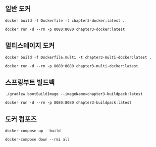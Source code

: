 ## 일반 도커

```
docker build -f Dockerfile -t chapter3-docker:latest .

docker run -d --rm -p 8080:8080 chapter3-docker:latest
```

## 멀티스테이지 도커

```
docker build -f Dockerfile.multi -t chapter3-multi-docker:latest .

docker run -d --rm -p 8080:8080 chapter3-multi-docker:latest
```

## 스프링부트 빌드팩

```
./gradlew bootBuildImage --imageName=chapter3-buildpack:latest

docker run -d --rm -p 8080:8080 chapter3-buildpack:latest
```

## 도커 컴포즈

```
docker-compose up --build

docker-compose down --rmi all
```